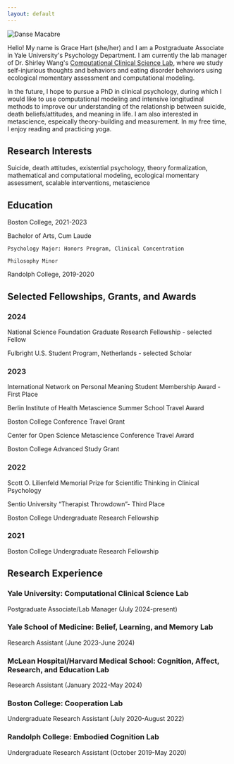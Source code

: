 ```yaml
---
layout: default
---
```


![Danse Macabre]({{site.banner}})

Hello! My name is Grace Hart (she/her) and I am a Postgraduate Associate in Yale University's Psychology Department. I am currently the lab manager of Dr. Shirley Wang's [Computational Clinical Science Lab](https://ccslab.yale.edu/), where we study self-injurious thoughts and behaviors and eating disorder behaviors using ecological momentary assessment and computational modeling. 

In the future, I hope to pursue a PhD in clinical psychology, during which I would like to use computational modeling and intensive longitudinal methods to improve our understanding of the relationship between suicide, death beliefs/attitudes, and meaning in life. I am also interested in metascience, espeically theory-building and measurement. In my free time, I enjoy reading and practicing yoga.

<!-- There should be whitespace between paragraphs. -->

<!-- There should be whitespace between paragraphs. We recommend including a README, or a file with information about your project. -->

## Research Interests
Suicide, death attitudes, existential psychology, theory formalization, mathematical and computational modeling, ecological momentary assessment, scalable interventions, metascience


## Education
Boston College, 2021-2023

  Bachelor of Arts, Cum Laude
    
    Psychology Major: Honors Program, Clinical Concentration
    
    Philosophy Minor

Randolph College, 2019-2020

<!-- > This is a blockquote following a header. -->
<!-- > -->
<!-- > When something is important enough, you do it even if the odds are not in your favor. -->

## Selected Fellowships, Grants, and Awards
### 2024
  National Science Foundation Graduate Research Fellowship - selected Fellow
  
  Fulbright U.S. Student Program, Netherlands - selected Scholar

### 2023
  International Network on Personal Meaning Student Membership Award - First Place
  
  Berlin Institute of Health Metascience Summer School Travel Award

  Boston College Conference Travel Grant

  Center for Open Science Metascience Conference Travel Award

  Boston College Advanced Study Grant

### 2022
  Scott O. Lilienfeld Memorial Prize for Scientific Thinking in Clinical Psychology

  Sentio University “Therapist Throwdown”- Third Place

  Boston College Undergraduate Research Fellowship

### 2021
  Boston College Undergraduate Research Fellowship

## Research Experience
### Yale University: Computational Clinical Science Lab
  Postgraduate Associate/Lab Manager (July 2024-present)

### Yale School of Medicine: Belief, Learning, and Memory Lab 
  
  Research Assistant (June 2023-June 2024)

### McLean Hospital/Harvard Medical School: Cognition, Affect, Research, and Education Lab 

  Research Assistant (January 2022-May 2024)

### Boston College: Cooperation Lab 

  Undergraduate Research Assistant (July 2020-August 2022)

### Randolph College: Embodied Cognition Lab

  Undergraduate Research Assistant (October 2019-May 2020)

<!-- ```js
// Javascript code with syntax highlighting.
var fun = function lang(l) {
  dateformat.i18n = require('./lang/' + l)
  return true;
}
```

```ruby
# Ruby code with syntax highlighting
GitHubPages::Dependencies.gems.each do |gem, version|
  s.add_dependency(gem, "= #{version}")
end
``` -->

<!-- #### Header 4

*   This is an unordered list following a header.
*   This is an unordered list following a header.
*   This is an unordered list following a header.

##### Header 5

1.  This is an ordered list following a header.
2.  This is an ordered list following a header.
3.  This is an ordered list following a header.

###### Header 6

| head1        | head two          | three |
|:-------------|:------------------|:------|
| ok           | good swedish fish | nice  |
| out of stock | good and plenty   | nice  |
| ok           | good `oreos`      | hmm   |
| ok           | good `zoute` drop | yumm  |

### There's a horizontal rule below this.

* * *

### Here is an unordered list:

*   Item foo
*   Item bar
*   Item baz
*   Item zip

### And an ordered list:

1.  Item one
1.  Item two
1.  Item three
1.  Item four

### And a nested list:

- level 1 item
  - level 2 item
  - level 2 item
    - level 3 item
    - level 3 item
- level 1 item
  - level 2 item
  - level 2 item
  - level 2 item
- level 1 item
  - level 2 item
  - level 2 item
- level 1 item

### Small image

![Octocat](https://github.githubassets.com/images/icons/emoji/octocat.png)

### Large image

![Branching](https://guides.github.com/activities/hello-world/branching.png)


### Definition lists can be used with HTML syntax.

<dl>
<dt>Name</dt>
<dd>Godzilla</dd>
<dt>Born</dt>
<dd>1952</dd>
<dt>Birthplace</dt>
<dd>Japan</dd>
<dt>Color</dt>
<dd>Green</dd>
</dl>

```
Long, single-line code blocks should not wrap. They should horizontally scroll if they are too long. This line should be long enough to demonstrate this.
```

```
The final element.
``` -->
